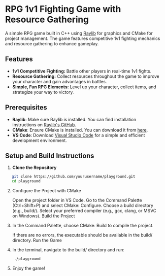 # RPG 1v1 Fighting Game with Resource Gathering

A simple RPG game built in C++ using [Raylib](https://www.raylib.com/) for graphics and CMake for project management. The game features competitive 1v1 fighting mechanics and resource gathering to enhance gameplay.

## Features
- **1v1 Competitive Fighting:** Battle other players in real-time 1v1 fights.
- **Resource Gathering:** Collect resources throughout the game to improve your character and gain advantages in battles.
- **Simple, Fun RPG Elements:** Level up your character, collect items, and strategize your way to victory.

## Prerequisites

- **Raylib**: Make sure Raylib is installed. You can find installation instructions on [Raylib's GitHub](https://github.com/raysan5/raylib).
- **CMake**: Ensure CMake is installed. You can download it from [here](https://cmake.org/download/).
- **VS Code**: Download [Visual Studio Code](https://code.visualstudio.com/) for a simple and efficient development environment.

## Setup and Build Instructions

1. **Clone the Repository**
```bash
   git clone https://github.com/yourusername/playground.git
   cd playground
```     

2. Configure the Project with CMake

    Open the project folder in VS Code.
    Go to the Command Palette (Ctrl+Shift+P) and select CMake: Configure.
    Choose a build directory (e.g., build/).
    Select your preferred compiler (e.g., gcc, clang, or MSVC on Windows).
    Build the Project

3. In the Command Palette, choose CMake: Build to compile the project.
    
    If there are no errors, the executable should be available in the build/ directory.
    Run the Game

4. In the terminal, navigate to the build/ directory and run:
```bash
    ./playground
```

5. Enjoy the game!